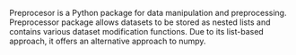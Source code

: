 Preprocesor is a Python package for data manipulation and preprocessing. Preprocessor package allows datasets to be stored as nested lists and contains various dataset modification functions. Due to its list-based approach, it offers an alternative approach to numpy.